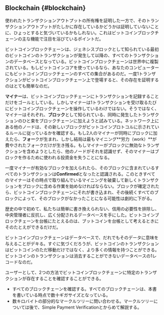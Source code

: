 ## Blockchain {#blockchain}

使われたトランザクションアウトプットの所有権を証明した一方で、そのトランザクションアウトプットがたしかに存在しているかどうかは証明していないことに、ひょっとすると気づいているかもしれない。これはビットコインブロックチェーンの主な機能で注目を浴びているポイントだ。

ビットコインブロックチェーンは、ジェネシスブロックとして知られている最初のビットコインのトランザクションが発生して以降の、すべてのトランザクションのデータベースとなっている。ビットコインブロックチェーンは世界中に複製されている。もしビットコインコアを使っているなら、あなたのコンピューターにもビットコインブロックチェーンのすべての集合があるのだ。一度1トランザクションがビットコインブロックチェーン上で登場すると、その存在を証明するのはとても簡単なのだ。

**マイナー**は、ビットコインブロックチェーンにトランザクションを記録することだけをゴールとしている。しかしマイナーは1トランザクションを受け取るたびにビットコインブロックチェーンを操作しているわけではない。そうではなく、マイナーはそれぞれ、**ブロック**として知られている、同時に発生したトランザクションのひと束をブロックチェーンに加えようと試みている。ネットワーク上にある他のノードは、その新しいブロックがビットコインプロトコルに示されているルールに従っているかを確認する。もし2人のマイナーが同時にブロックに加えたら、**フォー**クが生まれ、しかし結局は最もマイニング**労力（work）**が費やされたフォークだけが生き残る。もしマイナーがブロックに無効なトランザクションを含めようとしたら、他のノードがそれを認識せず、そのマイナーはブロックを作るために使われる投資金を失うことになる。

一度マイナーが有効なブロックを加えられたら、そのブロックに含まれているすべてのトランザクションは**Confirmed**となったと認識される。このときすべてのマイナーはその時点で取り組んでいるマイニングを破棄して新しくトランザクションをブロックに含める作業を始めなければならない。ブロックが確定されたら、ビットコインブロックチェーンにそれが書き込まれ、その後続くすべてのブロックによって、そのブロックがなかったことになる可能性は劇的に下がる。

歴史の中で初めて、私たちは簡単に書き換えられない、信用の必要性を排除し、中央管理者に反抗し、広く分配されるデータベースを手にした。ビットコインブロックチェーンを台帳にたとえるのは、ブットコインを台帳として考えるときにそのたとえができるだけだ。

ビットコインブロックチェーンはデータベースで、だれでもそのデータに意味を与えることがデキる。すぐに気づくだろうが、ビットコインのトランザクションはビットコインのただ移動だけではなく、より多くの情報を持つことができる。ビットコインのトランザクションは消去することができないデータベースの1レコードなのだ。

ユーザーとして、2つの方法でビットコインブロックチェーンに特定のトランザクションが存在することを確認することができる。

* すべてのブロックチェーンを確認する。すべてのブロックチェーンは、本書を書いている時点で数十ギガサイズとなっている。
* 数キロバイトの部分的なマークルツリーに問い合わせる。マークルツリーについては後で、Simple Payment Verificationとからめて解説する。



